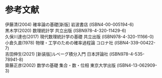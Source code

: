 # 参考文献
伊藤清(2004) 確率論の基礎[新版] 岩波書店 (ISBN4-00-005194-6)  
黒木学(2020) 数理統計学 共立出版 (ISBN978-4-320-11429-6)  
久保川達也(2017) 現代数理統計学の基礎 共立出版 (ISBN978-4-320-11166-0)  
小倉久直(1978) 物理・工学のための確率過程論 コロナ社 (ISBN4-339-00422-7)  
吉田伸生(2021) [新装版]ルベーグ積分入門 日本評論社 (ISBN978-4-535-78941-8)  
齋藤正彦(2002) 数学の基礎 集合・数・位相 東京大学出版 (ISBN4-13-062909-3)
